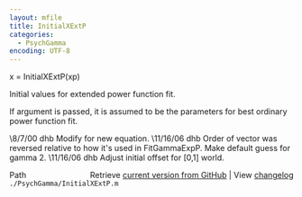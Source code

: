 ```yaml
---
layout: mfile
title: InitialXExtP
categories:
  - PsychGamma
encoding: UTF-8
---
```


x = InitialXExtP(xp)

Initial values for extended power function fit.

If argument is passed, it is assumed to be the
parameters for best ordinary power function fit.

\8/7/00   dhb  Modify for new equation.
\11/16/06 dhb  Order of vector was reversed relative to how it's used in
              FitGammaExpP.  Make default guess for gamma 2.
\11/16/06 dhb  Adjust initial offset for [0,1] world.


<div class="code_header" style="text-align:right;">
  <span style="float:left;">Path&nbsp;&nbsp;</span> <span class="counter">Retrieve <a href=
  "https://raw.github.com/Psychtoolbox-3/Psychtoolbox-3/beta/./PsychGamma/InitialXExtP.m">current version from GitHub</a> | View <a href=
  "https://github.com/Psychtoolbox-3/Psychtoolbox-3/commits/beta/./PsychGamma/InitialXExtP.m">changelog</a></span>
</div>
<div class="code">
  <code>./PsychGamma/InitialXExtP.m</code>
</div>
